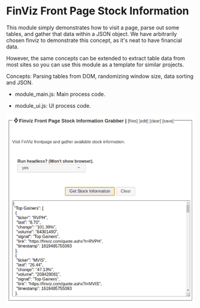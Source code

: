 # FinViz Front Page Stock Information

This module simply demonstrates how to visit a page, parse out some tables, and
gather that data within a JSON object.  We have arbitrarily chosen finviz to 
demonstrate this concept, as it's neat to have financial data.

However, the same concepts can be extended to extract table data from most sites
so you can use this module as a template for similar projects.

Concepts: Parsing tables from DOM, randomizing window size, data sorting and JSON.

* module_main.js: Main process code.

* module_ui.js: UI process code.

![Module Screenshot](./ModuleUIExample.png)
